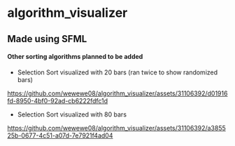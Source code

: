 # algorithm_visualizer

## Made using SFML
#### Other sorting algorithms planned to be added
- Selection Sort visualized with 20 bars (ran twice to show randomized bars)

https://github.com/wewewe08/algorithm_visualizer/assets/31106392/d01916fd-8950-4bf0-92ad-cb6222fdfc1d



- Selection Sort visualized with 80 bars

https://github.com/wewewe08/algorithm_visualizer/assets/31106392/a385525b-0677-4c51-a07d-7e7921f4ad04
